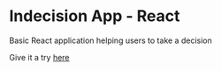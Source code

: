 # Indecision App - React

Basic React application helping users to take a decision

Give it a try [here](https://acolle-react-indecision-app.herokuapp.com/)
